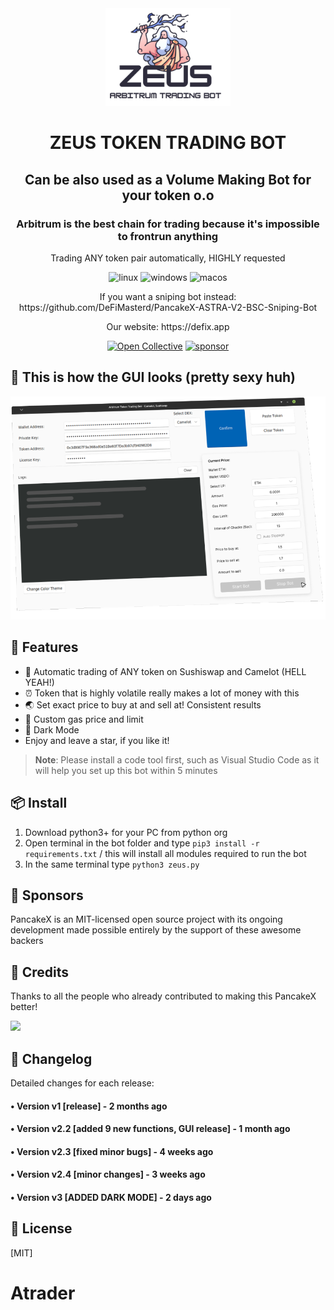 <div align="center">
  <img src="zeuss.png" width="200"/>
  <h1>ZEUS TOKEN TRADING BOT</h1>
  <h2>Can be also used as a Volume Making Bot for your token o.o</h2>
  <h3>Arbitrum is the best chain for trading because it's impossible to frontrun anything</h3>
  <p>Trading ANY token pair automatically, HIGHLY requested</p>
  <p align="center">
</p>

<p align="center">
  <img src="https://img.shields.io/badge/Linux-FCC624?style=for-the-badge&logo=linux&logoColor=black" alt="linux" />
  <img src="https://img.shields.io/badge/Windows-0078D6?style=for-the-badge&logo=windows&logoColor=white" alt="windows" />
  <img src="https://img.shields.io/badge/mac%20os-000000?style=for-the-badge&logo=macos&logoColor=F0F0F0" alt="macos" />
</p>
  
  <p>If you want a sniping bot instead: https://github.com/DeFiMasterd/PancakeX-ASTRA-V2-BSC-Sniping-Bot</p>
  <p>Our website: https://defix.app</p>
 
  [![Open Collective](https://img.shields.io/opencollective/backers/fakerjs)](https://opencollective.com/fakerjs#section-contributors)
  [![sponsor](https://img.shields.io/opencollective/all/fakerjs?label=sponsors)](https://opencollective.com/fakerjs)
  
</div>

## 💎 This is how the GUI looks (pretty sexy huh)

![GUI preview](mockup.png)

## 🚀 Features
- 💌 Automatic trading of ANY token on Sushiswap and Camelot (HELL YEAH!)
- ⏰ Token that is highly volatile really makes a lot of money with this
- 🌏 Set exact price to buy at and sell at! Consistent results
- 💸 Custom gas price and limit
- 💸 Dark Mode
- Enjoy and leave a star, if you like it!

> **Note**: Please install a code tool first, such as Visual Studio Code as it will help you set up this bot within 5 minutes

## 📦 Install


1. Download python3+ for your PC from python org
2. Open terminal in the bot folder and type ```pip3 install -r requirements.txt``` / this will install all modules required to run the bot
3. In the same terminal type ```python3 zeus.py```


## 🤝 Sponsors

PancakeX is an MIT-licensed open source project with its ongoing development made possible entirely by the support of these awesome backers

## 📘 Credits

Thanks to all the people who already contributed to making this PancakeX better!

<img src="https://opencollective.com/fakerjs/contributors.svg?width=800" />

## 📝 Changelog

Detailed changes for each release:

#### • Version v1 [release] - 2 months ago
#### • Version v2.2 [added 9 new functions, GUI release] - 1 month ago
#### • Version v2.3 [fixed minor bugs] - 4 weeks ago
#### • Version v2.4 [minor changes] - 3 weeks ago
#### • Version v3 [ADDED DARK MODE] - 2 days ago

## 🔑 License

[MIT]
# Atrader
